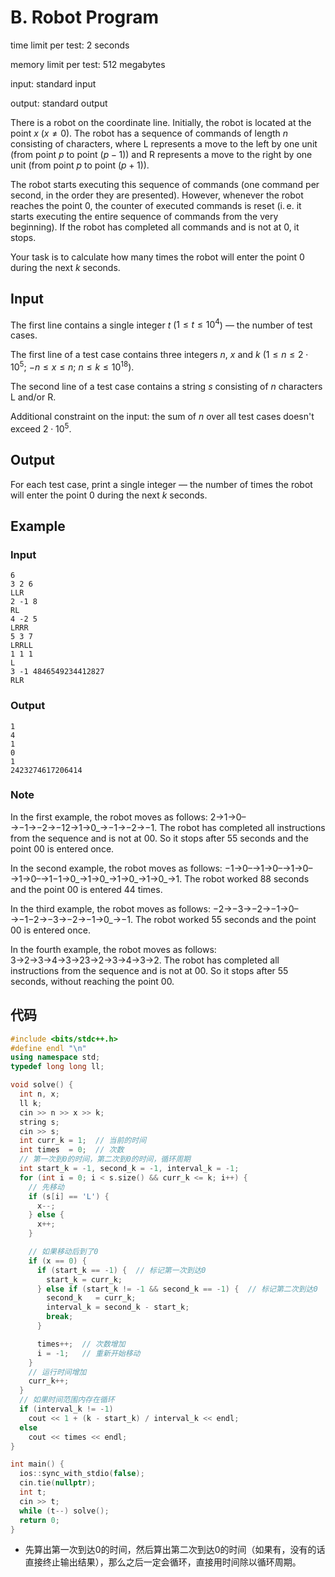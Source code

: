 # B. Robot Program

time limit per test: 2 seconds

memory limit per test: 512 megabytes

input: standard input

output: standard output

There is a robot on the coordinate line. Initially, the robot is located at the point $x$ ($x \ne 0$). The robot has a sequence of commands of length $n$ consisting of characters, where L represents a move to the left by one unit (from point $p$ to point $(p-1)$) and R represents a move to the right by one unit (from point $p$ to point $(p+1)$).

The robot starts executing this sequence of commands (one command per second, in the order they are presented). However, whenever the robot reaches the point $0$, the counter of executed commands is reset (i. e. it starts executing the entire sequence of commands from the very beginning). If the robot has completed all commands and is not at $0$, it stops.

Your task is to calculate how many times the robot will enter the point $0$ during the next $k$ seconds.

## **Input**

The first line contains a single integer $t$ ($1 \le t \le 10^4$) — the number of test cases.

The first line of a test case contains three integers $n$, $x$ and $k$ ($1 \le n \le 2 \cdot 10^5$; $-n \le x \le n$; $n \le k \le 10^{18}$).

The second line of a test case contains a string $s$ consisting of $n$ characters L and/or R.

Additional constraint on the input: the sum of $n$ over all test cases doesn't exceed $2 \cdot 10^5$.

## **Output**

For each test case, print a single integer — the number of times the robot will enter the point $0$ during the next $k$ seconds.

## Example

### Input

```
6
3 2 6
LLR
2 -1 8
RL
4 -2 5
LRRR
5 3 7
LRRLL
1 1 1
L
3 -1 4846549234412827
RLR
```

### Output

```
1
4
1
0
1
2423274617206414
```

### Note

In the first example, the robot moves as follows: 2→1→0–→−1→−2→−12→1→0_→−1→−2→−1. The robot has completed all instructions from the sequence and is not at 00. So it stops after 55 seconds and the point 00 is entered once.

In the second example, the robot moves as follows: −1→0–→1→0–→1→0–→1→0–→1−1→0_→1→0_→1→0_→1→0_→1. The robot worked 88 seconds and the point 00 is entered 44 times.

In the third example, the robot moves as follows: −2→−3→−2→−1→0–→−1−2→−3→−2→−1→0_→−1. The robot worked 55 seconds and the point 00 is entered once.

In the fourth example, the robot moves as follows: 3→2→3→4→3→23→2→3→4→3→2. The robot has completed all instructions from the sequence and is not at 00. So it stops after 55 seconds, without reaching the point 00.

## 代码

```cpp
#include <bits/stdc++.h>
#define endl "\n"
using namespace std;
typedef long long ll;

void solve() {
  int n, x;
  ll k;
  cin >> n >> x >> k;
  string s;
  cin >> s;
  int curr_k = 1;  // 当前的时间
  int times  = 0;  // 次数
  // 第一次到0的时间，第二次到0的时间，循环周期
  int start_k = -1, second_k = -1, interval_k = -1;
  for (int i = 0; i < s.size() && curr_k <= k; i++) {
    // 先移动
    if (s[i] == 'L') {
      x--;
    } else {
      x++;
    }

    // 如果移动后到了0
    if (x == 0) {
      if (start_k == -1) {  // 标记第一次到达0
        start_k = curr_k;
      } else if (start_k != -1 && second_k == -1) {  // 标记第二次到达0
        second_k   = curr_k;
        interval_k = second_k - start_k;
        break;
      }

      times++;  // 次数增加
      i = -1;   // 重新开始移动
    }
    // 运行时间增加
    curr_k++;
  }
  // 如果时间范围内存在循环
  if (interval_k != -1)
    cout << 1 + (k - start_k) / interval_k << endl;
  else
    cout << times << endl;
}

int main() {
  ios::sync_with_stdio(false);
  cin.tie(nullptr);
  int t;
  cin >> t;
  while (t--) solve();
  return 0;
}
```

- 先算出第一次到达0的时间，然后算出第二次到达0的时间（如果有，没有的话直接终止输出结果），那么之后一定会循环，直接用时间除以循环周期。
